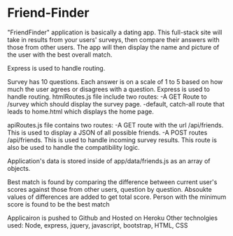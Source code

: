 # Friend-Finder
"FriendFinder" application is basically a dating app. This full-stack site will take in results from your users' surveys, then compare their answers with those from other users. The app will then display the name and picture of the user with the best overall match. 

 Express is used to handle routing. 

Survey has 10 questions. Each answer is on a scale of 1 to 5 based on how much the user agrees or disagrees with a question.
Express is used to handle routing.
htmlRoutes.js file include two routes:
    -A GET Route to /survey which should display the survey page.
    -default, catch-all route that leads to home.html which displays the home page. 

apiRoutes.js file contains two routes:
    -A GET route with the url /api/friends. This is used to display a JSON of all possible friends.
    -A POST routes /api/friends. This is used to handle incoming survey results. This route is also be used to handle the compatibility logic. 


Application's data is stored inside of app/data/friends.js as an array of objects. 



Best match is found by comparing the difference between current user's scores against those from other users, question by question. Absoukte values of differences are added to get total score. Person with the minimum score is found to be the best match




Applicairon is pushed to Github and Hosted on Heroku
Other technolgies used: Node, express, jquery, javascript, bootstrap, HTML, CSS

